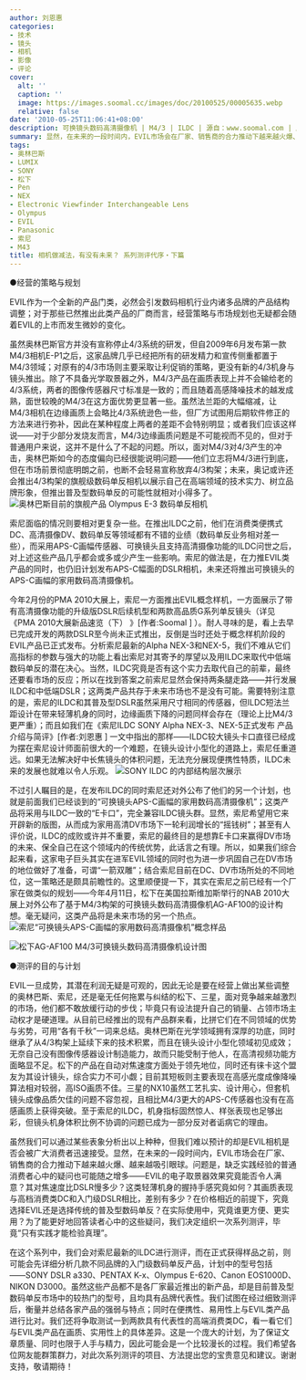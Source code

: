 ```yaml
---
author: 刘恩惠
categories:
- 技术
- 镜头
- 相机
- 影像
- 评论
cover:
  alt: ''
  caption: ''
  image: https://images.soomal.cc/images/doc/20100525/00005635.webp
  relative: false
date: '2010-05-25T11:06:41+08:00'
description: 可换镜头数码高清摄像机 | M4/3 | ILDC | 源自：www.soomal.com | 版权：原创 |  平均/总评分：09.93/139
summary: 显然，在未来的一段时间内，EVIL市场会在厂家、销售商的合力推动下越来越火爆、越来越吸引眼球。问题是，缺乏实践经验的普通消费者心中的疑问也可能随之增多――EVIL的电子取景器效果究竟能否令人满意？其对焦速度比DSLR慢多少？这类轻薄机身的握持手感究竟如何？其画质表现与高档消费类DC和入门级DSLR相比，差别有多少？在价格相近的前提下，究竟选择EVIL还是选择传统的普及型数码单反？在实际使用中，究竟谁更方便、更实用？为了能更好地回答读者心中的……
tags:
- 奥林巴斯
- LUMIX
- SONY
- 松下
- Pen
- NEX
- Electronic Viewfinder Interchangeable Lens
- Olympus
- EVIL
- Panasonic
- 索尼
- M43
title: 相机做减法，有没有未来？ 系列测评代序・下篇
---
```


●经营的策略与规划



EVIL作为一个全新的产品门类，必然会引发数码相机行业内诸多品牌的产品结构调整；对于那些已然推出此类产品的厂商而言，经营策略与市场规划也无疑都会随着EVIL的上市而发生微妙的变化。

虽然奥林巴斯官方并没有宣称停止4/3系统的研发，但自2009年6月发布第一款M4/3相机E-P1之后，这家品牌几乎已经把所有的研发精力和宣传侧重都置于M4/3领域；对原有的4/3市场则主要采取让利促销的策略，更没有新的4/3机身与镜头推出。除了不具备光学取景器之外，M4/3产品在画质表现上并不会输给老的4/3系统，两者的图像传感器尺寸标准是一致的；而且随着高感降噪技术的越发成熟，面世较晚的M4/3在这方面优势更显著一些。虽然法兰距的大幅缩减，让M4/3相机在边缘画质上会略比4/3系统逊色一些，但厂方试图用后期软件修正的方法来进行弥补，因此在某种程度上两者的差距不会特别明显；或者我们应该这样说――对于少部分发烧友而言，M4/3边缘画质问题是不可能视而不见的，但对于普通用户来说，这并不是什么了不起的问题。所以，面对M4/3对4/3产生的冲击，奥林巴斯如今的态度偏向已经很能说明问题――他们立志将M4/3进行到底，但在市场前景彻底明朗之前，也断不会轻易宣称放弃4/3构架；未来，奥记或许还会推出4/3构架的旗舰级数码单反相机以展示自己在高端领域的技术实力、树立品牌形象，但推出普及型数码单反的可能性就相对小得多了。
![奥林巴斯目前的旗舰产品 Olympus E-3 数码单反相机](https://images.soomal.cc/images/doc/20100525/00005634.webp)





索尼面临的情况则要相对更复杂一些。在推出ILDC之前，他们在消费类便携式DC、高清摄像DV、数码单反等领域都有不错的业绩（数码单反业务相对差一些），而采用APS-C画幅传感器、可换镜头且支持高清摄像功能的ILDC问世之后，对上述这些产品几乎都会或多或少产生一些影响。索尼的做法是，在力推EVIL类产品的同时，也仍旧计划发布APS-C幅面的DSLR相机，未来还将推出可换镜头的APS-C画幅的家用数码高清摄像机。

今年2月份的PMA 2010大展上，索尼一方面推出EVIL概念样机，一方面展示了带有高清摄像功能的升级版DSLR后续机型和两款高品质G系列单反镜头（详见《PMA 2010大展新品速览（下）  》[作者:Soomal ]
）。耐人寻味的是，看上去早已完成开发的两款DSLR至今尚未正式推出，反倒是当时还处于概念样机阶段的EVIL产品已正式发布。分析索尼最新的Alpha NEX-3和NEX-5，我们不难从它们高指标的参数与强大的功能上看出索尼对其寄予的厚望以及用ILDC来取代中低端数码单反的潜在决心。当然，ILDC究竟是否有这个实力去取代自己的前辈，最终还要看市场的反应；所以在找到答案之前索尼显然会保持两条腿走路――并行发展ILDC和中低端DSLR；这两类产品共存于未来市场也不是没有可能。需要特别注意的是，索尼的ILDC和其普及型DSLR虽然采用尺寸相同的传感器，但ILDC短法兰距设计在带来轻薄机身的同时，边缘画质下降的问题同样会存在（理论上比M4/3更严重）；而且如我们在《索尼ILDC SONY Alpha NEX-3、NEX-5正式发布 产品介绍与简评》[作者:刘恩惠 ]
一文中指出的那样――ILDC较大镜头卡口直径已经成为摆在索尼设计师面前很大的一个难题，在镜头设计小型化的道路上，索尼任重道远。如果无法解决好中长焦镜头的体积问题，无法充分展现便携性特质，ILDC未来的发展也就难以令人乐观。
![SONY ILDC 的内部结构层次展示](https://images.soomal.cc/images/doc/20100525/00005635.webp)





不过引人瞩目的是，在发布ILDC的同时索尼还对外公布了他们的另一个计划，也就是前面我们已经谈到的“可换镜头APS-C画幅的家用数码高清摄像机”；这类产品将采用与ILDC一致的“E卡口”，完全兼容ILDC镜头群。显然，索尼希望用它来开辟新的版图，从而成为家用高清DV市场下一轮利润增长的“摇钱树”；甚至有人评价说，ILDC的成败或许并不重要，索尼的最终目的是想靠E卡口来赢得DV市场的未来、保全自己在这个领域内的传统优势，此话言之有理。所以，如果我们综合起来看，这家电子巨头其实在进军EVIL领域的同时也为进一步巩固自己在DV市场的地位做好了准备，可谓“一箭双雕”；结合索尼目前在DC、DV市场所处的不同地位，这一策略还是颇具前瞻性的。这里顺便提一下，其实在索尼之前已经有一个厂家在做类似的规划――今年4月11日，松下在美国拉斯维加斯举行的NAB 2010大展上对外公布了基于M4/3构架的可换镜头数码高清摄像机AG-AF100的设计构想。毫无疑问，这类产品将是未来市场的另一个热点。
![索尼“可换镜头APS-C画幅的家用数码高清摄像机”概念样品](https://images.soomal.cc/images/doc/20100525/00005636.webp)




![松下AG-AF100 M4/3可换镜头数码高清摄像机设计图](https://images.soomal.cc/images/doc/20100525/00005637.webp)





●测评的目的与计划

EVIL一旦成势，其潜在利润无疑是可观的，因此无论是要在经营上做出某些调整的奥林巴斯、索尼，还是毫无任何拖累与纠结的松下、三星，面对竞争越来越激烈的市场，他们都不敢放缓行动的步伐；毕竟只有设法提升自己的销量、占领市场主动权才是硬道理。从目前已经推出的现有产品群来看，比拼它们在不同领域的优势与劣势，可用“各有千秋”一词来总结。奥林巴斯在光学领域拥有深厚的功底，同时继承了从4/3构架上延续下来的技术积累，而且在镜头设计小型化领域初见成效；无奈自己没有图像传感器设计制造能力，故而只能受制于他人，在高清视频功能方面略显不足。松下的产品在自动对焦速度方面处于领先地位，同时还有徕卡这个盟友为其设计镜头，综合实力不可小觑；目前其短板则主要表现在高感光度成像降噪算法相对较弱，高ISO画质不佳。三星的NX10虽然工艺扎实、设计用心，但套机镜头成像品质欠佳的问题不容忽视，且相比M4/3更大的APS-C传感器也没有在高感画质上获得突破。至于索尼的ILDC，机身指标固然惊人、样张表现也足够出彩，但镜头机身体积比例不协调的问题已成为一部分反对者诟病它的理由。

虽然我们可以通过某些表象分析出以上种种，但我们难以预计的却是EVIL相机是否会被广大消费者迅速接受。显然，在未来的一段时间内，EVIL市场会在厂家、销售商的合力推动下越来越火爆、越来越吸引眼球。问题是，缺乏实践经验的普通消费者心中的疑问也可能随之增多――EVIL的电子取景器效果究竟能否令人满意？其对焦速度比DSLR慢多少？这类轻薄机身的握持手感究竟如何？其画质表现与高档消费类DC和入门级DSLR相比，差别有多少？在价格相近的前提下，究竟选择EVIL还是选择传统的普及型数码单反？在实际使用中，究竟谁更方便、更实用？为了能更好地回答读者心中的这些疑问，我们决定组织一次系列测评，毕竟“只有实践才能检验真理”。

在这个系列中，我们会对索尼最新的ILDC进行测评，而在正式获得样品之前，则可能会先详细分析几款不同品牌的入门级数码单反产品，计划中的型号包括――SONY DSLR a330、PENTAX K-x、Olympus E-620、Canon EOS1000D、NIKON D3000。虽然这些产品都不是各厂家最近推出的新产品，却是目前普及型数码单反市场中的较热门的型号，且均具有品牌代表性。我们试图在经过细致测评后，衡量并总结各家产品的强弱与特点；同时在便携性、易用性上与EVIL类产品进行比对。我们还将争取测试一到两款具有代表性的高端消费类DC，看一看它们与EVIL类产品在画质、实用性上的具体差异。这是一个庞大的计划，为了保证文章质量、同时也限于人手与精力，因此可能会是一个比较漫长的过程。我们希望各位网友能群策群力，对此次系列测评的项目、方法提出您的宝贵意见和建议。谢谢支持，敬请期待！